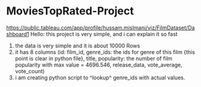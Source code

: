 # MoviesTopRated-Project
https://public.tableau.com/app/profile/hussam.mislmani/viz/FilmDataset/Dashboard1
 Hello:
 this project is very simple, and i can explain it so fast
 1. the data is very simple and it is about 10000 Rows
 2. it has 8 columns (id: film_id, genre_ids: the ids for genre of this film {this point is clear in python file}, title, popularity: the number of film popularity with max value = 4696.546, release_data, vote_average, vote_count)
 3. i am creating python script to ^lookup^ genre_ids with actual values.
